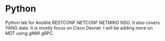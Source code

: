 # Python
Python lab for Ansible RESTCONF NETCONF NETMIKO NSO.
It also covers YANG data.
It is mostly focus on Cisco Devnet.
I will be adding more on MDT using gNMI gRPC.
